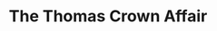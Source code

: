 ---
title: "The Thomas Crown Affair"

year: 1968

director: "Norman Jewison"

summary: "A bank director pulls of the perfect heist. Twice."

comment: "This is what cool and stylish used to look like. Watch and learn."

video: "https://media.giphy.com/media/v1.Y2lkPTc5MGI3NjExYjQ1ajgxNjNveW5qMWQwM3BheWl4cnRyN2h1MzZ5dXliOXM3cm8wMSZlcD12MV9pbnRlcm5hbF9naWZfYnlfaWQmY3Q9Zw/AcQYCGEv3Wh56/giphy.mp4"

image: "https://media.giphy.com/media/AcQYCGEv3Wh56/giphy.gif"

imdb: "https://www.imdb.com/title/tt0063688/"

quotes:
  - "What do you get for the man who has everything?"
  - "Is that what it all comes down to? Kicks?"
---